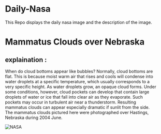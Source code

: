 # Daily-Nasa

This Repo displays the daily nasa image and the description of the image.

<!--NASA-->
# Mammatus Clouds over Nebraska
## explaination :

When do cloud bottoms appear like bubbles? Normally, cloud bottoms are flat. This is because moist warm air that rises and cools will condense into water droplets at a specific temperature, which usually corresponds to a very specific height.  As water droplets grow, an opaque cloud forms.  Under some conditions, however, cloud pockets can develop that contain large droplets of water or ice that fall into clear air as they evaporate.  Such pockets may occur in turbulent air near a thunderstorm.  Resulting mammatus clouds can appear especially dramatic if sunlit from the side.  The mammatus clouds pictured here were photographed over Hastings, Nebraska during 2004 June.

![NASA](https://apod.nasa.gov/apod/image/2302/mammatus_olson_960.jpg)
<!--/NASA-->